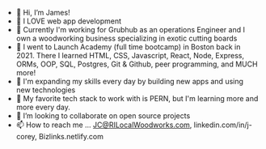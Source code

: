 - 👋 Hi, I’m James!
- 👀 I LOVE web app development
- 👔 Currently I'm working for Grubhub as an operations Engineer and I own a woodworking business specializing in exotic cutting boards
- 🌱 I went to Launch Academy (full time bootcamp) in Boston back in 2021.  There I learned HTML, CSS, Javascript, React, Node, Express, ORMs, OOP, SQL, Postgres, Git & Github, peer programming, and MUCH more!
- 🌱 I'm expanding my skills every day by building new apps and using new technologies
- 💞️ My favorite tech stack to work with is PERN, but I'm learning more and more every day.
- 💞️ I’m looking to collaborate on open source projects
- 📫 How to reach me ... JC@RILocalWoodworks.com, linkedin.com/in/j-corey, 
Bizlinks.netlify.com


<!---
JCWoodworker/JCWoodworker is a ✨ special ✨ repository because its `README.md` (this file) appears on your GitHub profile.
You can click the Preview link to take a look at your changes.
--->
